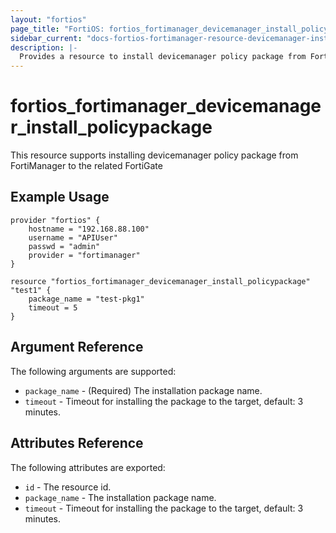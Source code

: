 ```yaml
---
layout: "fortios"
page_title: "FortiOS: fortios_fortimanager_devicemanager_install_policypackage"
sidebar_current: "docs-fortios-fortimanager-resource-devicemanager-install-policypackage"
description: |-
  Provides a resource to install devicemanager policy package from FortiManager to the related FortiGate
---
```


# fortios_fortimanager_devicemanager_install_policypackage
This resource supports installing devicemanager policy package from FortiManager to the related FortiGate

## Example Usage
```hcl
provider "fortios" {
	hostname = "192.168.88.100"
	username = "APIUser"
	passwd = "admin"
	provider = "fortimanager"
}

resource "fortios_fortimanager_devicemanager_install_policypackage" "test1" {
	package_name = "test-pkg1"
	timeout = 5
}
```

## Argument Reference
The following arguments are supported:

* `package_name` - (Required) The installation package name.
* `timeout` - Timeout for installing the package to the target, default: 3 minutes.

## Attributes Reference
The following attributes are exported:

* `id` - The resource id.
* `package_name` - The installation package name.
* `timeout` - Timeout for installing the package to the target, default: 3 minutes.
